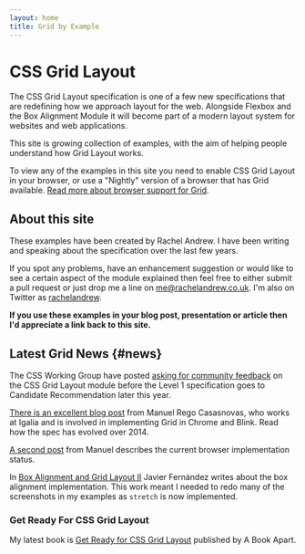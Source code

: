 ```yaml
---
layout: home
title: Grid by Example
---
```


# CSS Grid Layout

The CSS Grid Layout specification is one of a few new specifications that are redefining how we approach layout for the web. Alongside Flexbox and the Box Alignment Module it will become part of a modern layout system for websites and web applications.

This site is growing collection of examples, with the aim of helping people understand how Grid Layout works.

<div class="box info">
	<p>To view any of the examples in this site you need to enable CSS Grid Layout in your browser, or use a "Nightly" version of a browser that has Grid available. <a href="/browsers">Read more about browser support for Grid</a>.</p>
</div>

## About this site

These examples have been created by Rachel Andrew. I have been writing and speaking about the specification over the last few years.

If you spot any problems, have an enhancement suggestion or would like to see a certain aspect of the module explained then feel free to either submit a pull request or just drop me a line on [me@rachelandrew.co.uk](mailto:me@rachelandrew.co.uk). I'm also on Twitter as <a href="http://twitter.com/rachelandrew">rachelandrew</a>.

**If you use these examples in your blog post, presentation or article then I'd appreciate a link back to this site.**

## Latest Grid News {#news}

The CSS Working Group have posted [asking for community feedback](http://www.w3.org/blog/CSS/2015/08/10/css-grid-pls-review/) on the CSS Grid Layout module before the Level 1 specification goes to Candidate Recommendation later this year.

[There is an excellent blog post](http://blogs.igalia.com/mrego/2014/12/30/css-grid-layout-2014-recap-specification-evolution/) from Manuel Rego Casasnovas, who works at Igalia and is involved in implementing Grid in Chrome and Blink. Read how the spec has evolved over 2014.

[A second post](http://blogs.igalia.com/mrego/2015/01/08/css-grid-layout-2014-recap-implementation-status/) from Manuel describes the current browser implementation status.

In [Box Alignment and Grid Layout II](http://blogs.igalia.com/jfernandez/2015/01/12/box-alignment-and-grid-layout-ii/) Javier Fernández writes about the box alignment implementation. This work meant I needed to redo many of the screenshots in my examples as `stretch` is now implemented.


<div class="bg-info book">
	<h3>Get Ready For CSS Grid Layout</h3>
	<p>My latest book is <a href="http://abookapart.com/products/get-ready-for-css-grid-layout">Get Ready for CSS Grid Layout</a> published by A Book Apart.</p>
</div>
